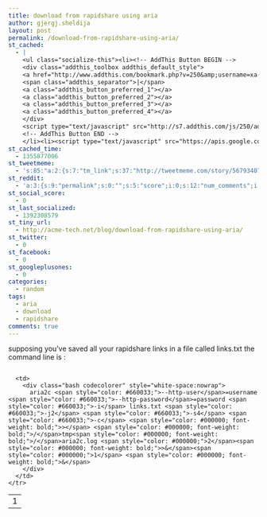 ```yaml
---
title: download from rapidshare using aria
author: gjergj.sheldija
layout: post
permalink: /download-from-rapidshare-using-aria/
st_cached:
  - |
    <ul class="socialize-this"><li><!-- AddThis Button BEGIN -->
    <div class="addthis_toolbox addthis_default_style">
    <a href="http://www.addthis.com/bookmark.php?v=250&amp;username=xa-4ca3f7522e6e7fdb" class="addthis_button_compact">Share</a>
    <span class="addthis_separator">|</span>
    <a class="addthis_button_preferred_1"></a>
    <a class="addthis_button_preferred_2"></a>
    <a class="addthis_button_preferred_3"></a>
    <a class="addthis_button_preferred_4"></a>
    </div>
    <script type="text/javascript" src="http://s7.addthis.com/js/250/addthis_widget.js#username=xa-4ca3f7522e6e7fdb"></script>
    <!-- AddThis Button END -->
    </li><li><script type="text/javascript" src="https://apis.google.com/js/plusone.js"></script><g:plusone size="tall" href="http://acme-tech.net/blog/download-from-rapidshare-using-aria/"></g:plusone></li></ul>
st_cached_time:
  - 1355877006
st_tweetmeme:
  - 's:85:"a:2:{s:7:"tm_link";s:37:"http://tweetmeme.com/story/5679340781";s:9:"url_count";i:0;}";'
st_reddit:
  - 'a:3:{s:9:"permalink";s:0:"";s:5:"score";i:0;s:12:"num_comments";i:0;}'
st_social_score:
  - 0
st_last_socialized:
  - 1392308579
st_tiny_url:
  - http://acme-tech.net/blog/download-from-rapidshare-using-aria/
st_twitter:
  - 0
st_facebook:
  - 0
st_googleplusones:
  - 0
categories:
  - random
tags:
  - aria
  - download
  - rapidshare
comments: true
---
```

supposing you&#8217;ve saved all your rapidshare links in a file called links.txt the command line is :

<div class="codecolorer-container bash geshi" style="overflow:auto;white-space:nowrap;width:100%;">
  <table cellspacing="0" cellpadding="0">
    <tr>
      <td class="line-numbers">
        <div>
          1<br />
        </div>
      </td>
      
      <td>
        <div class="bash codecolorer" style="white-space:nowrap">
          aria2c <span style="color: #660033;">--http-user</span>=username <span style="color: #660033;">--http-password</span>=password <span style="color: #660033;">-i</span> links.txt <span style="color: #660033;">-j2</span> <span style="color: #660033;">-s4</span> <span style="color: #660033;">-c</span> <span style="color: #000000; font-weight: bold;">></span> <span style="color: #000000; font-weight: bold;">/</span>tmp<span style="color: #000000; font-weight: bold;">/</span>aria2c.log <span style="color: #000000;">2</span><span style="color: #000000; font-weight: bold;">>&</span><span style="color: #000000;">1</span> <span style="color: #000000; font-weight: bold;">&</span>
        </div>
      </td>
    </tr>
  </table>
</div>
